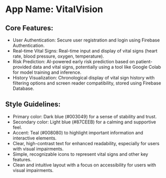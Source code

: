 # **App Name**: VitalVision

## Core Features:

- User Authentication: Secure user registration and login using Firebase Authentication.
- Real-time Vital Signs: Real-time input and display of vital signs (heart rate, blood pressure, oxygen, temperature).
- Risk Prediction: AI-powered early risk prediction based on patient-provided data and vital signs, potentially using a tool like Google Colab for model training and inference.
- History Visualization: Chronological display of vital sign history with filtering options and screen reader compatibility, stored using Firebase Database.

## Style Guidelines:

- Primary color: Dark blue (#003049) for a sense of stability and trust.
- Secondary color: Light blue (#87CEEB) for a calming and supportive feel.
- Accent: Teal (#008080) to highlight important information and interactive elements.
- Clear, high-contrast text for enhanced readability, especially for users with visual impairments.
- Simple, recognizable icons to represent vital signs and other key features.
- Clean and intuitive layout with a focus on accessibility for users with visual impairments.